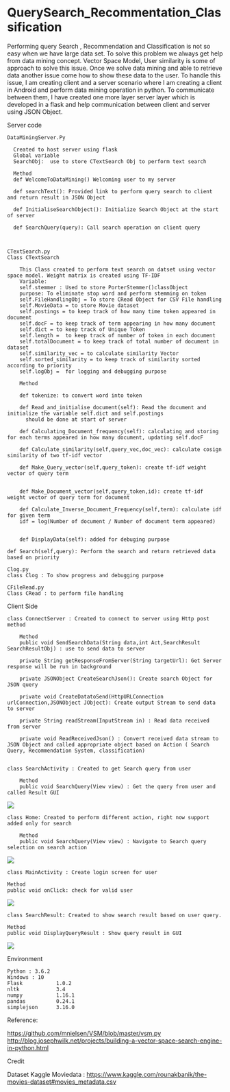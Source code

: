 # QuerySearch_Recommentation_Classification
Performing query Search , Recommendation and Classification is not so easy when we have large data set. To solve this problem we always get help from data mining concept. Vector Space Model, User similarity is some of approach to solve this issue. Once we solve data mining and able to retrieve data another issue come how to show these data to the user. To handle this issue, I am creating client and a server scenario where I am creating a client in Android and perform data mining operation in python. To communicate between them, I have created one more layer server layer which is developed in a flask and help  communication between client and server using JSON Object.


Server code

    DataMiningServer.Py

      Created to host server using flask 
      Global variable
      SearchObj:  use to store CTextSearch Obj to perform text search

      Method
      def WelcomeToDataMining() Welcoming user to my server 

      def searchText(): Provided link to perform query search to client and return result in JSON Object

      def InitialiseSearchObject(): Initialize Search Object at the start of server

      def SearchQuery(query): Call search operation on client query



    CTextSearch.py
    Class CTextSearch 

      	This Class created to perform text search on datset using vector space model. Weight matrix is created using TF-IDF 
        Variable: 
      	self.stemmer : Used to store PorterStemmer()classObject 
      	purpose: To eliminate stop word and perform stemming on token
      	self.FileHandlingObj = To store CRead Object for CSV File handling 
      	self.MovieData = to store Movie dataset
      	self.postings = to keep track of how many time token appeared in document
      	self.docF = to keep track of term appearing in how many document
      	self.dict = to keep track of Unique Token
      	self.length =  to keep track of number of token in each document
      	self.totalDocument = to keep track of total number of document in dataset
      	self.similarity_vec = to calculate similarity Vector
      	self.sorted_similarity = to keep track of similarity sorted according to priority 
       	self.logObj =  for logging and debugging purpose

      	Method

      	def tokenize: to convert word into token 

      	def Read_and_initialise_document(self): Read the document and initialize the variable self.dict and self.postings
          should be done at start of server

      	def Calculating_Document_frequency(self): calculating and storing for each terms appeared in how many document, updating self.docF

      	def Calculate_similarity(self,query_vec,doc_vec): calculate cosign similarity of two tf-idf vector

      	def Make_Query_vector(self,query_token): create tf-idf weight vector of query term


      	def Make_Document_vector(self,query_token,id): create tf-idf weight vector of query term for document

      	def Calculate_Inverse_Document_Frequency(self,term): calculate idf for given term
      	idf = log(Number of document / Number of document term appeared)


      	def DisplayData(self): added for debuging purpose

	def Search(self,query): Perform the search and return retrieved data based on priority 

    Clog.py
	class Clog : To show progress and debugging purpose

    CFileRead.py
	Class CRead : to perform file handling 


Client Side 


	class ConnectServer : Created to connect to server using Http post method 

		Method 
		public void SendSearchData(String data,int Act,SearchResult SearchResultObj) : use to send data to server

		private String getResponseFromServer(String targetUrl): Get Server response will be run in background

		private JSONObject CreateSearchJson(): Create search Object for JSON query

		private void CreateDatatoSend(HttpURLConnection urlConnection,JSONObject JObject): Create output Stream to send data to server

		private String readStream(InputStream in) : Read data received from server

		private void ReadReceivedJson() : Convert received data stream to JSON Object and called appropriate object based on Action ( Search Query, Recommendation System, classification)


	class SearchActivity : Created to get Search query from user

		Method 
		public void SearchQuery(View view) : Get the query from user and called Result GUI
![](https://github.com/BhaskarTrivedi/QuerySearch_Recommentation_Classification/blob/master/Img/Search_Query.JPG)
 


	class Home: Created to perform different action, right now support added only for search
		
		Method 
		public void SearchQuery(View view) : Navigate to Search query selection on search action
		
![](https://github.com/BhaskarTrivedi/QuerySearch_Recommentation_Classification/blob/master/Img/Home.JPG)
 

	class MainActivity : Create login screen for user

	Method
	public void onClick: check for valid user
![](https://github.com/BhaskarTrivedi/QuerySearch_Recommentation_Classification/blob/master/Img/Client_Login.JPG)

	class SearchResult: Created to show search result based on user query.

	Method 
	public void DisplayQueryResult : Show query result in GUI
	
![](https://github.com/BhaskarTrivedi/QuerySearch_Recommentation_Classification/blob/master/Img/Search_Result.JPG)
	

Environment

	Python : 3.6.2
	Windows : 10
	Flask           1.0.2
	nltk            3.4
	numpy           1.16.1
	pandas          0.24.1
	simplejson      3.16.0


Reference:

https://github.com/mnielsen/VSM/blob/master/vsm.py
http://blog.josephwilk.net/projects/building-a-vector-space-search-engine-in-python.html

Credit

Dataset Kaggle Moviedata : https://www.kaggle.com/rounakbanik/the-movies-dataset#movies_metadata.csv 
